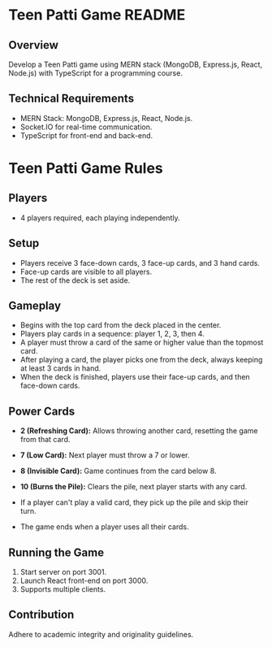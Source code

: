 # Teen Patti Game README

## Overview
Develop a Teen Patti game using MERN stack (MongoDB, Express.js, React, Node.js) with TypeScript for a programming course.

## Technical Requirements
- MERN Stack: MongoDB, Express.js, React, Node.js.
- Socket.IO for real-time communication.
- TypeScript for front-end and back-end.

# Teen Patti Game Rules

## Players
- 4 players required, each playing independently.

## Setup
- Players receive 3 face-down cards, 3 face-up cards, and 3 hand cards.
- Face-up cards are visible to all players.
- The rest of the deck is set aside.

## Gameplay
- Begins with the top card from the deck placed in the center.
- Players play cards in a sequence: player 1, 2, 3, then 4.
- A player must throw a card of the same or higher value than the topmost card.
- After playing a card, the player picks one from the deck, always keeping at least 3 cards in hand.
- When the deck is finished, players use their face-up cards, and then face-down cards.

## Power Cards
- **2 (Refreshing Card):** Allows throwing another card, resetting the game from that card.
- **7 (Low Card):** Next player must throw a 7 or lower.
- **8 (Invisible Card):** Game continues from the card below 8.
- **10 (Burns the Pile):** Clears the pile, next player starts with any card.

- If a player can't play a valid card, they pick up the pile and skip their turn.
- The game ends when a player uses all their cards.

## Running the Game
1. Start server on port 3001.
2. Launch React front-end on port 3000.
3. Supports multiple clients.

## Contribution
Adhere to academic integrity and originality guidelines.
